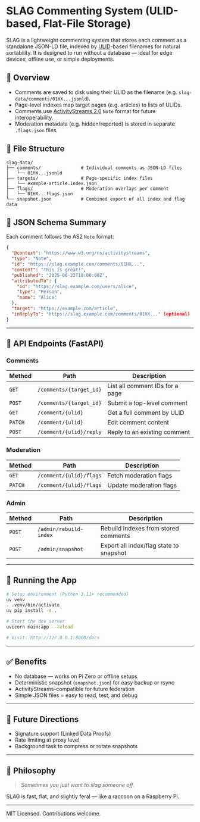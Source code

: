# SLAG Commenting System (ULID-based, Flat-File Storage)

SLAG is a lightweight commenting system that stores each comment as a standalone JSON-LD file, indexed by [ULID](https://github.com/ulid/spec)-based filenames for natural sortability. It is designed to run without a database — ideal for edge devices, offline use, or simple deployments.

## 🔧 Overview

- Comments are saved to disk using their ULID as the filename (e.g. `slag-data/comments/01HX...jsonld`).
- Page-level indexes map target pages (e.g. articles) to lists of ULIDs.
- Comments use [ActivityStreams 2.0](https://www.w3.org/TR/activitystreams-core/) `Note` format for future interoperability.
- Moderation metadata (e.g. hidden/reported) is stored in separate `.flags.json` files.

## 📂 File Structure

```text
slag-data/
├── comments/               # Individual comments as JSON-LD files
│   └── 01HX...jsonld
├── targets/                # Page-specific index files
│   └── example-article.index.json
├── flags/                  # Moderation overlays per comment
│   └── 01HX...flags.json
└── snapshot.json           # Combined export of all index and flag data
```

## 📘 JSON Schema Summary

Each comment follows the AS2 `Note` format:

```json
{
  "@context": "https://www.w3.org/ns/activitystreams",
  "type": "Note",
  "id": "https://slag.example.com/comments/01HX...",
  "content": "This is great!",
  "published": "2025-06-22T18:00:00Z",
  "attributedTo": {
    "id": "https://slag.example.com/users/alice",
    "type": "Person",
    "name": "Alice"
  },
  "target": "https://example.com/article",
  "inReplyTo": "https://slag.example.com/comments/01HX..." (optional)
}
```

---

## 🧪 API Endpoints (FastAPI)

### Comments

| Method | Path                                  | Description                            |
|--------|---------------------------------------|----------------------------------------|
| `GET`  | `/comments/{target_id}`               | List all comment IDs for a page        |
| `POST` | `/comments/{target_id}`               | Submit a top-level comment             |
| `GET`  | `/comment/{ulid}`                     | Get a full comment by ULID             |
| `PATCH`| `/comment/{ulid}`                     | Edit comment content                   |
| `POST` | `/comment/{ulid}/reply`               | Reply to an existing comment           |

### Moderation

| Method | Path                                  | Description                            |
|--------|---------------------------------------|----------------------------------------|
| `GET`  | `/comment/{ulid}/flags`               | Fetch moderation flags                 |
| `PATCH`| `/comment/{ulid}/flags`               | Update moderation flags                |

### Admin

| Method | Path                                  | Description                            |
|--------|---------------------------------------|----------------------------------------|
| `POST` | `/admin/rebuild-index`                | Rebuild indexes from stored comments   |
| `POST` | `/admin/snapshot`                     | Export all index/flag state to snapshot|

---

## 🚀 Running the App

```bash
# Setup environment (Python 3.11+ recommended)
uv venv
. .venv/bin/activate
uv pip install -e .

# Start the dev server
uvicorn main:app --reload

# Visit: http://127.0.0.1:8000/docs
```

---

## ✅ Benefits

- No database — works on Pi Zero or offline setups
- Deterministic snapshot (`snapshot.json`) for easy backup or rsync
- ActivityStreams-compatible for future federation
- Simple JSON files = easy to read, test, and debug

---

## 🧠 Future Directions

- Signature support (Linked Data Proofs)
- Rate limiting at proxy level
- Background task to compress or rotate snapshots

---

## 🦝 Philosophy
>
> *Sometimes you just want to slag someone off.*

SLAG is fast, flat, and slightly feral — like a raccoon on a Raspberry Pi.

---

MIT Licensed. Contributions welcome.
